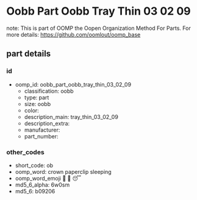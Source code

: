 # Oobb Part Oobb Tray Thin 03 02 09  

note: This is part of OOMP the Oopen Organization Method For Parts. For more details: https://github.com/oomlout/oomp_base

##  part details





### id
* oomp_id: oobb_part_oobb_tray_thin_03_02_09
  * classification: oobb
  * type: part
  * size: oobb
  * color: 
  * description_main: tray_thin_03_02_09
  * description_extra: 
  * manufacturer: 
  * part_number: 

### other_codes
* short_code: ob
* oomp_word: crown paperclip sleeping
* oomp_word_emoji :crown: :paperclip: :sleeping:
* md5_6_alpha: 6w0sm
* md5_6: b09206
